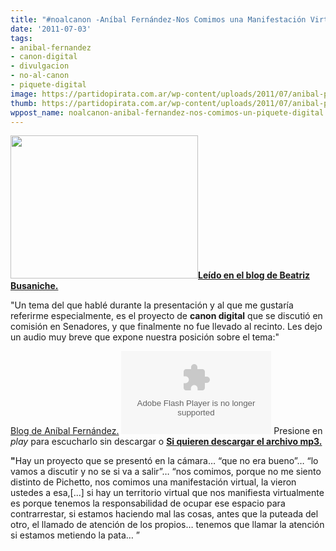 ```yaml
---
title: "#noalcanon -Aníbal Fernández-Nos Comimos una Manifestación Virtual!"
date: '2011-07-03'
tags:
- anibal-fernandez
- canon-digital
- divulgacion
- no-al-canon
- piquete-digital
image: https://partidopirata.com.ar/wp-content/uploads/2011/07/anibal-pj-digital.jpg
thumb: https://partidopirata.com.ar/wp-content/uploads/2011/07/anibal-pj-digital.jpg
wppost_name: noalcanon-anibal-fernandez-nos-comimos-un-piquete-digital
---
```


<a href="https://partidopirata.com.ar/wp-content/uploads/2011/07/anibal-pj-digital.jpg"><img class="alignleft size-medium wp-image-1318" title="anibal-pj-digital" src="https://partidopirata.com.ar/wp-content/uploads/2011/07/anibal-pj-digital-300x229.jpg" alt="" width="300" height="229" /></a><strong><a href="http://www.bea.org.ar/2011/07/nos-comimos-un-error-anibal-fernandez-sobre-el-canon-digital/" target="_blank">Leído en el blog de Beatriz Busaniche.</a></strong>

"Un tema del que hablé durante la presentación y al que me gustaría referirme especialmente, es el proyecto de <strong>canon digital</strong> que se discutió en comisión en Senadores, y que finalmente no fue  llevado al recinto. Les dejo un audio muy breve que expone nuestra  posición sobre el tema:"

<a href="http://www.anibalfernandez.com.ar/index.php/te-lo-digo-yo/esto-es-asi/715-anibal-fernandez-y-el-proyecto-de-canon-digital" target="_blank">Blog de Aníbal Fernández.</a>
<object id="player720819" width="240" height="133" type="application/x-shockwave-flash" data="http://www.ivoox.com/playerivoox_ee_720819_1.html"><param name="movie" value="http://www.ivoox.com/playerivoox_ee_720819_1.html" /><param name="AllowScriptAccess" value="always" /><param name="allowFullScreen" value="true" /><param name="wmode" value="transparent" /><embed type="application/x-shockwave-flash" width="240" height="133" src="http://www.ivoox.com/playerivoox_ee_720819_1.html" allowfullscreen="true" wmode="transparent" allowscriptaccess="always"></embed></object>
Presione en <em>play</em> para escucharlo sin descargar o <strong><a href="http://www.ivoox.com/anibal-fernandez-canon-digital_md_720819_1.mp3" target="_blank">Si quieren descargar el archivo mp3.</a></strong>

<strong>"</strong>Hay un proyecto que se presentó en la cámara… “que no era bueno”…  “lo  vamos a discutir y no se si va a salir”… “nos comimos, porque no me  siento distinto de Pichetto, nos comimos una manifestación virtual, la  vieron ustedes a esa,[...] si hay un territorio virtual que nos  manifiesta virtualmente es porque tenemos la responsabilidad de ocupar  ese espacio para contrarrestar, si estamos haciendo mal las cosas, antes  que la puteada del otro, el llamado de atención de los propios… tenemos  que llamar la atención si estamos metiendo la pata… ”
